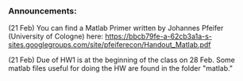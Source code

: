 ### Announcements:
(21 Feb) You can find a Matlab Primer written by Johannes Pfeifer (University of Cologne) here: https://bbcb79fe-a-62cb3a1a-s-sites.googlegroups.com/site/pfeiferecon/Handout_Matlab.pdf

(21 Feb) Due of HW1 is at the beginning of the class on 28 Feb.  Some matlab files useful for doing the HW are found in the folder "matlab."

